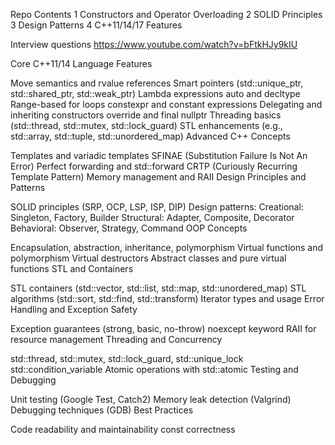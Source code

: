Repo Contents
1 Constructors and Operator Overloading
2 SOLID Principles
3 Design Patterns
4 C++11/14/17 Features


Interview questions
https://www.youtube.com/watch?v=bFtkHJy9kIU

Core C++11/14 Language Features

Move semantics and rvalue references
Smart pointers (std::unique_ptr, std::shared_ptr, std::weak_ptr)
Lambda expressions
auto and decltype
Range-based for loops
constexpr and constant expressions
Delegating and inheriting constructors
override and final
nullptr
Threading basics (std::thread, std::mutex, std::lock_guard)
STL enhancements (e.g., std::array, std::tuple, std::unordered_map)
Advanced C++ Concepts

Templates and variadic templates
SFINAE (Substitution Failure Is Not An Error)
Perfect forwarding and std::forward
CRTP (Curiously Recurring Template Pattern)
Memory management and RAII
Design Principles and Patterns

SOLID principles (SRP, OCP, LSP, ISP, DIP)
Design patterns:
Creational: Singleton, Factory, Builder
Structural: Adapter, Composite, Decorator
Behavioral: Observer, Strategy, Command
OOP Concepts

Encapsulation, abstraction, inheritance, polymorphism
Virtual functions and polymorphism
Virtual destructors
Abstract classes and pure virtual functions
STL and Containers

STL containers (std::vector, std::list, std::map, std::unordered_map)
STL algorithms (std::sort, std::find, std::transform)
Iterator types and usage
Error Handling and Exception Safety

Exception guarantees (strong, basic, no-throw)
noexcept keyword
RAII for resource management
Threading and Concurrency

std::thread, std::mutex, std::lock_guard, std::unique_lock
std::condition_variable
Atomic operations with std::atomic
Testing and Debugging

Unit testing (Google Test, Catch2)
Memory leak detection (Valgrind)
Debugging techniques (GDB)
Best Practices

Code readability and maintainability
const correctness